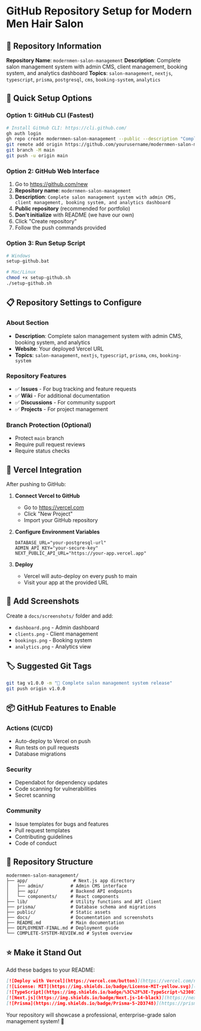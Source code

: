 # GitHub Repository Setup for Modern Men Hair Salon

## 📝 **Repository Information**

**Repository Name**: `modernmen-salon-management`
**Description**: Complete salon management system with admin CMS, client management, booking system, and analytics dashboard
**Topics**: `salon-management`, `nextjs`, `typescript`, `prisma`, `postgresql`, `cms`, `booking-system`, `analytics`

## 🔗 **Quick Setup Options**

### Option 1: GitHub CLI (Fastest)
```bash
# Install GitHub CLI: https://cli.github.com/
gh auth login
gh repo create modernmen-salon-management --public --description "Complete salon management system with admin CMS, booking system, and analytics"
git remote add origin https://github.com/yourusername/modernmen-salon-management.git
git branch -M main
git push -u origin main
```

### Option 2: GitHub Web Interface
1. Go to https://github.com/new
2. **Repository name**: `modernmen-salon-management`
3. **Description**: `Complete salon management system with admin CMS, client management, booking system, and analytics dashboard`
4. **Public repository** (recommended for portfolio)
5. **Don't initialize** with README (we have our own)
6. Click "Create repository"
7. Follow the push commands provided

### Option 3: Run Setup Script
```bash
# Windows
setup-github.bat

# Mac/Linux
chmod +x setup-github.sh
./setup-github.sh
```

## 📋 **Repository Settings to Configure**

### About Section
- **Description**: Complete salon management system with admin CMS, booking system, and analytics
- **Website**: Your deployed Vercel URL
- **Topics**: `salon-management`, `nextjs`, `typescript`, `prisma`, `cms`, `booking-system`

### Repository Features
- ✅ **Issues** - For bug tracking and feature requests
- ✅ **Wiki** - For additional documentation
- ✅ **Discussions** - For community support
- ✅ **Projects** - For project management

### Branch Protection (Optional)
- Protect `main` branch
- Require pull request reviews
- Require status checks

## 🚀 **Vercel Integration**

After pushing to GitHub:

1. **Connect Vercel to GitHub**
   - Go to https://vercel.com
   - Click "New Project"
   - Import your GitHub repository

2. **Configure Environment Variables**
   ```env
   DATABASE_URL="your-postgresql-url"
   ADMIN_API_KEY="your-secure-key"
   NEXT_PUBLIC_API_URL="https://your-app.vercel.app"
   ```

3. **Deploy**
   - Vercel will auto-deploy on every push to main
   - Visit your app at the provided URL

## 📸 **Add Screenshots**

Create a `docs/screenshots/` folder and add:
- `dashboard.png` - Admin dashboard
- `clients.png` - Client management
- `bookings.png` - Booking system
- `analytics.png` - Analytics view

## 🏷️ **Suggested Git Tags**

```bash
git tag v1.0.0 -m "🎉 Complete salon management system release"
git push origin v1.0.0
```

## 📦 **GitHub Features to Enable**

### Actions (CI/CD)
- Auto-deploy to Vercel on push
- Run tests on pull requests
- Database migrations

### Security
- Dependabot for dependency updates
- Code scanning for vulnerabilities
- Secret scanning

### Community
- Issue templates for bugs and features
- Pull request templates
- Contributing guidelines
- Code of conduct

## 🎯 **Repository Structure**

```
modernmen-salon-management/
├── app/                 # Next.js app directory
│   ├── admin/          # Admin CMS interface
│   ├── api/            # Backend API endpoints
│   └── components/     # React components
├── lib/                # Utility functions and API client
├── prisma/             # Database schema and migrations
├── public/             # Static assets
├── docs/               # Documentation and screenshots
├── README.md           # Main documentation
├── DEPLOYMENT-FINAL.md # Deployment guide
└── COMPLETE-SYSTEM-REVIEW.md # System overview
```

## ⭐ **Make it Stand Out**

Add these badges to your README:

```markdown
[![Deploy with Vercel](https://vercel.com/button)](https://vercel.com/new/clone?repository-url=https://github.com/yourusername/modernmen-salon-management)
[![License: MIT](https://img.shields.io/badge/License-MIT-yellow.svg)](https://opensource.org/licenses/MIT)
[![TypeScript](https://img.shields.io/badge/%3C%2F%3E-TypeScript-%230074c1.svg)](http://www.typescriptlang.org/)
[![Next.js](https://img.shields.io/badge/Next.js-14-black)](https://nextjs.org/)
[![Prisma](https://img.shields.io/badge/Prisma-5-2D3748)](https://prisma.io/)
```

Your repository will showcase a professional, enterprise-grade salon management system! 🎉
